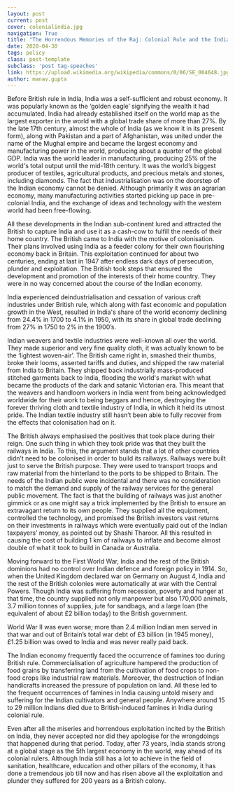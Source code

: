 ```yaml
---
layout: post
current: post
cover: colonialindia.jpg
navigation: True
title: "The Horrendous Memories of the Raj: Colonial Rule and the Indian Economy"
date: 2020-04-30
tags: policy
class: post-template
subclass: 'post tag-speeches'
link: https://upload.wikimedia.org/wikipedia/commons/0/06/SE_004648.jpg
author: manav.gupta
---
```

Before British rule in India, India was a self-sufficient and robust economy. It was popularly known as the ‘golden eagle’ signifying the wealth it had accumulated. India had already established itself on the world map as the largest exporter in the world with a global trade share of more than 27%. By the late 17th century, almost the whole of India (as we know it in its present form), along with Pakistan and a part of Afghanistan, was united under the name of the Mughal empire and became the largest economy and manufacturing power in the world, producing about a quarter of the global GDP. India was the world leader in manufacturing, producing 25% of the world's total output until the mid-18th century. It was the world’s biggest producer of textiles, agricultural products, and precious metals and stones, including diamonds. The fact that industrialisation was on the doorstep of the Indian economy cannot be denied. Although primarily it was an agrarian economy, many manufacturing activities started picking up pace in pre-colonial India, and the exchange of ideas and technology with the western world had been free-flowing.

All these developments in the Indian sub-continent lured and attracted the British to capture India and use it as a cash-cow to fulfill the needs of their home country. The British came to India with the motive of colonisation. Their plans involved using India as a feeder colony for their own flourishing economy back in Britain. This exploitation continued for about two centuries, ending at last in 1947 after endless dark days of persecution, plunder and exploitation. The British took steps that ensured the development and promotion of the interests of their home country. They were in no way concerned about the course of the Indian economy.

India experienced deindustrialisation and cessation of various craft industries under British rule, which along with fast economic and population growth in the West, resulted in India's share of the world economy declining from 24.4% in 1700 to 4.1% in 1950, with its share in global trade declining from 27% in 1750 to 2% in the 1900’s.

Indian weavers and textile industries were well-known all over the world. They made superior and very fine quality cloth, it was actually known to be the ‘lightest woven-air’. The British came right in, smashed their thumbs, broke their looms, asserted tariffs and duties, and shipped the raw material from India to Britain. They shipped back industrially mass-produced stitched garments back to India, flooding the world's market with what became the products of the dark and satanic Victorian era. This meant that the weavers and handloom workers in India went from being acknowledged worldwide for their work to being beggars and hence, destroying the forever thriving cloth and textile industry of India, in which it held its utmost pride. The Indian textile industry still hasn’t been able to fully recover from the effects that colonisation had on it.

The British always emphasised the positives that took place during their reign. One such thing in which they took pride was that they built the railways in India. To this, the argument stands that a lot of other countries didn’t need to be colonised in order to build its railways. Railways were built just to serve the British purpose. They were used to transport troops and raw material from the hinterland to the ports to be shipped to Britain. The needs of the Indian public were incidental and there was no consideration to match the demand and supply of the railway services for the general public movement. The fact is that the building of railways was just another gimmick or as one might say a trick implemented by the British to ensure an extravagant return to its own people. They supplied all the equipment, controlled the technology, and promised the British investors vast returns on their investments in railways which were eventually paid out of the Indian taxpayers’ money, as pointed out by Shashi Tharoor. All this resulted in causing the cost of building 1 km of railways to inflate and become almost double of what it took to build in Canada or Australia.

Moving forward to the First World War, India and the rest of the British dominions had no control over Indian defence and foreign policy in 1914. So, when the United Kingdom declared war on Germany on August 4, India and the rest of the British colonies were automatically at war with the Central Powers. Though India was suffering from recession, poverty and hunger at that time, the country supplied not only manpower but also 170,000 animals, 3.7 million tonnes of supplies, jute for sandbags, and a large loan (the equivalent of about £2 billion today) to the British government.

World War II was even worse; more than 2.4 million Indian men served in that war and out of Britain’s total war debt of £3 billion (in 1945 money), £1.25 billion was owed to India and was never really paid back.

The Indian economy frequently faced the occurrence of famines too during British rule. Commercialisation of agriculture hampered the production of food grains by transferring land from the cultivation of food crops to non-food crops like industrial raw materials. Moreover, the destruction of Indian handicrafts increased the pressure of population on land. All these led to the frequent occurrences of famines in India causing untold misery and suffering for the Indian cultivators and general people. Anywhere around 15 to 29 million Indians died due to British-induced famines in India during colonial rule.

Even after all the miseries and horrendous exploitation incited by the British on India, they never accepted nor did they apologise for the wrongdoings that happened during that period. Today, after 73 years, India stands strong at a global stage as the 5th largest economy in the world, way ahead of its colonial rulers. Although India still has a lot to achieve in the field of sanitation, healthcare, education and other pillars of the economy, it has done a tremendous job till now and has risen above all the exploitation and plunder they suffered for 200 years as a British colony.
